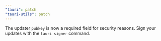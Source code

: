 ```yaml
---
"tauri": patch
"tauri-utils": patch
---
```


The updater `pubkey` is now a required field for security reasons. Sign your updates with the `tauri signer` command.

